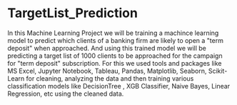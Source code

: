 # TargetList_Prediction
In this Machine Learning Project we will be training a machince learning model to predict which clients of a banking firm are likely to open a "term deposit" when approached. And using this trained model we will be predicting a target list of 1000 clients to be approached for the campaign for "term deposit" subscription.
For this we used tools and packages like MS Excel, Jupyter Notebook, Tableau, Pandas, Matplotlib, Seaborn, Scikit-Learn for cleaning, analyzing the data and then training various classification models like DecisionTree , XGB Classifier, Naive Bayes, Linear Regression, etc using the cleaned data.
